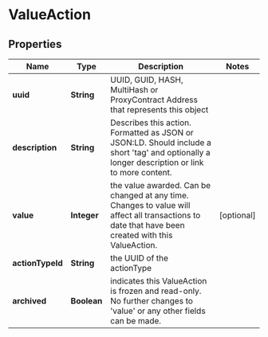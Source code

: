 
# ValueAction

## Properties
Name | Type | Description | Notes
------------ | ------------- | ------------- | -------------
**uuid** | **String** | UUID, GUID, HASH,  MultiHash or ProxyContract Address that represents this object | 
**description** | **String** | Describes this action. Formatted as JSON or JSON:LD. Should include a short &#39;tag&#39; and optionally a longer description or link to more content. | 
**value** | **Integer** | the value awarded. Can be changed at any time. Changes to value will affect all transactions to date that have been created with this ValueAction. |  [optional]
**actionTypeId** | **String** | the  UUID of the actionType | 
**archived** | **Boolean** | indicates this ValueAction is frozen and read-only. No further changes to &#39;value&#39; or any other fields can be made. | 



